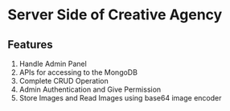 # Server Side of Creative Agency
## Features 
1. Handle Admin Panel 
2. APIs for accessing to the MongoDB 
3. Complete CRUD Operation 
4. Admin Authentication and Give Permission 
5. Store Images and Read Images using base64 image encoder
